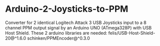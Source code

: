 # Arduino-2-Joysticks-to-PPM
Converter for 2 identical Logitech Attack 3 USB Joysticks input to a 8 channel PPM output signal by an Arduino UNO (ATmega328P) with USB Host Shield. These 2 arduino libraries are needed: 
felis/USB-Host-Shield-20@^1.6.0
schinken/PPMEncoder@^0.3.0
